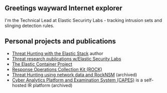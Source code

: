 ## Greetings wayward Internet explorer

I'm the Technical Lead at Elastic Securirty Labs - tracking intrusion sets and slinging detection rules.

## Personal projects and publications
* [Threat Hunting with the Elastic Stack](https://www.amazon.com/Threat-Hunting-Elastic-Stack-challenges/dp/1801073783) author
* [Threat research publications w/Elastic Security Labs](https://www.elastic.co/blog/author/andrew-pease)
* [The Elastic Container Project](https://github.com/peasead/elastic-container)
* [Response Operations Collection Kit (ROCK)](https://rocknsm.io)
* [Threat Hunting using network data and RockNSM](https://huntops.blue) (archived)
* [Cyber Analytics Platform and Examination System (CAPES)](https://capesstack.io) is a self-hosted IR platform (archived)
